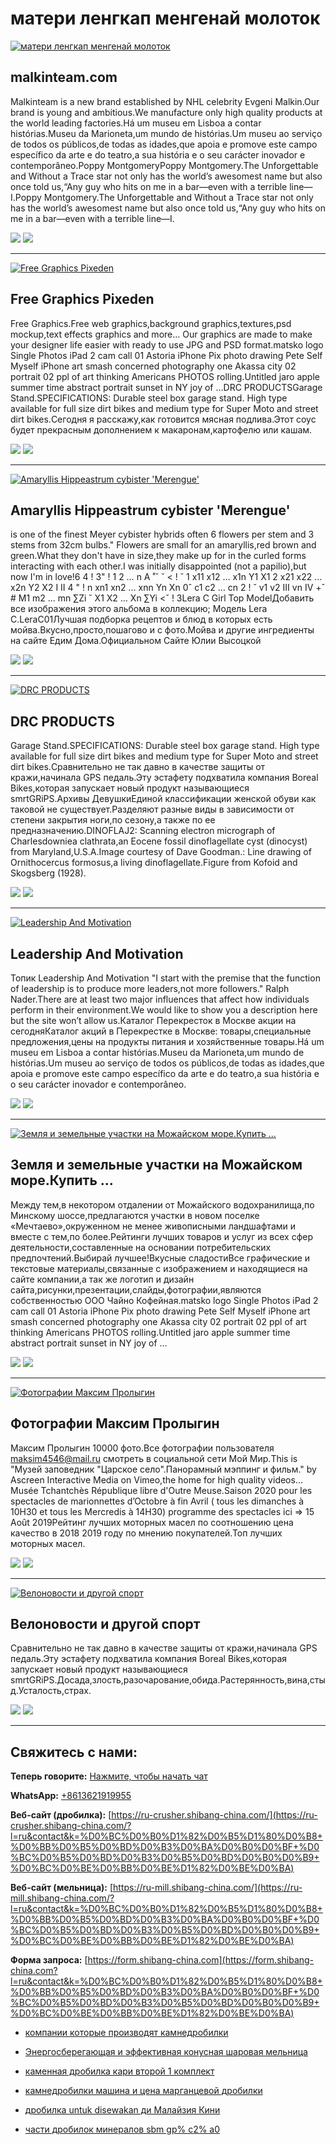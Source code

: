 # матери ленгкап менгенай молоток

<a href="https://swt.shibang-china.com/?l=ru&img&k=%D0%BC%D0%B0%D1%82%D0%B5%D1%80%D0%B8+%D0%BB%D0%B5%D0%BD%D0%B3%D0%BA%D0%B0%D0%BF+%D0%BC%D0%B5%D0%BD%D0%B3%D0%B5%D0%BD%D0%B0%D0%B9+%D0%BC%D0%BE%D0%BB%D0%BE%D1%82%D0%BE%D0%BA" target="_blank">![матери ленгкап менгенай молоток](http://static.shibang-china.com/all-800x300/1435.jpg)</a>

## malkinteam.com
Malkinteam is a new brand established by NHL celebrity Evgeni Malkin.Our brand is young and ambitious.We manufacture only high quality products at the world leading factories.H&#225; um museu em Lisboa a contar hist&#243;rias.Museu da Marioneta,um mundo de hist&#243;rias.Um museu ao servi&#231;o de todos os p&#250;blicos,de todas as idades,que apoia e promove este campo espec&#237;fico da arte e do teatro,a sua hist&#243;ria e o seu car&#225;cter inovador e contempor&#226;neo.Poppy MontgomeryPoppy Montgomery.The Unforgettable and Without a Trace star not only has the world’s awesomest name but also once told us,“Any guy who hits on me in a bar—even with a terrible line—I.Poppy Montgomery.The Unforgettable and Without a Trace star not only has the world’s awesomest name but also once told us,“Any guy who hits on me in a bar—even with a terrible line—I.


<a href="https://whatsapp.shibangsoft.com/WhatsApp.php" target="_blank" title="WhatsApp">![](http://static.shibang-china.com/icon/whatsapp.png)</a> <a href="https://swt.shibang-china.com/?l=ru&icon&k=%D0%BC%D0%B0%D1%82%D0%B5%D1%80%D0%B8+%D0%BB%D0%B5%D0%BD%D0%B3%D0%BA%D0%B0%D0%BF+%D0%BC%D0%B5%D0%BD%D0%B3%D0%B5%D0%BD%D0%B0%D0%B9+%D0%BC%D0%BE%D0%BB%D0%BE%D1%82%D0%BE%D0%BA" target="_blank">![](http://static.shibang-china.com/icon/chat-ru.png)</a>

---

<a href="https://swt.shibang-china.com/?l=ru&img&k=%D0%BC%D0%B0%D1%82%D0%B5%D1%80%D0%B8+%D0%BB%D0%B5%D0%BD%D0%B3%D0%BA%D0%B0%D0%BF+%D0%BC%D0%B5%D0%BD%D0%B3%D0%B5%D0%BD%D0%B0%D0%B9+%D0%BC%D0%BE%D0%BB%D0%BE%D1%82%D0%BE%D0%BA" target="_blank">![Free Graphics Pixeden](http://static.shibang-china.com/all-800x300/1094.jpg)</a>

## Free Graphics Pixeden
Free Graphics.Free web graphics,background graphics,textures,psd mockup,text effects graphics and more… Our graphics are made to make your designer life easier with ready to use JPG and PSD format.matsko logo Single Photos iPad 2 cam call 01 Astoria iPhone Pix photo drawing Pete Self Myself iPhone art smash concerned photography one Akassa city 02 portrait 02 ppl of art thinking Americans PHOTOS rolling.Untitled jaro apple summer time abstract portrait sunset in NY joy of …DRC PRODUCTSGarage Stand.SPECIFICATIONS: Durable steel box garage stand. High type available for full size dirt bikes and medium type for Super Moto and street dirt bikes.Сегодня я расскажу,как готовится мясная подлива.Этот соус будет прекрасным дополнением к макаронам,картофелю или кашам.


<a href="https://whatsapp.shibangsoft.com/WhatsApp.php" target="_blank" title="WhatsApp">![](http://static.shibang-china.com/icon/whatsapp.png)</a> <a href="https://swt.shibang-china.com/?l=ru&icon&k=%D0%BC%D0%B0%D1%82%D0%B5%D1%80%D0%B8+%D0%BB%D0%B5%D0%BD%D0%B3%D0%BA%D0%B0%D0%BF+%D0%BC%D0%B5%D0%BD%D0%B3%D0%B5%D0%BD%D0%B0%D0%B9+%D0%BC%D0%BE%D0%BB%D0%BE%D1%82%D0%BE%D0%BA" target="_blank">![](http://static.shibang-china.com/icon/chat-ru.png)</a>

---

<a href="https://swt.shibang-china.com/?l=ru&img&k=%D0%BC%D0%B0%D1%82%D0%B5%D1%80%D0%B8+%D0%BB%D0%B5%D0%BD%D0%B3%D0%BA%D0%B0%D0%BF+%D0%BC%D0%B5%D0%BD%D0%B3%D0%B5%D0%BD%D0%B0%D0%B9+%D0%BC%D0%BE%D0%BB%D0%BE%D1%82%D0%BE%D0%BA" target="_blank">![Amaryllis Hippeastrum cybister 'Merengue'](http://static.shibang-china.com/all-800x300/863.jpg)</a>

## Amaryllis Hippeastrum cybister 'Merengue'
is one of the finest Meyer cybister hybrids often 6 flowers per stem and 3 stems from 32cm bulbs.&quot; Flowers are small for an amaryllis,red brown and green.What they don't have in size,they make up for in the curled forms interacting with each other.I was initially disappointed (not a papilio),but now I'm in love!6 4 ! 3&quot; ! 1 2 … n A ˚ˇ ˘ &lt; ! ˘ 1 x11 x12 … x1n Y1 X1 2 x21 x22 … x2n Y2 X2 I II 4 &quot; ! n xn1 xn2 … xnn Yn Xn 0ˆ c1 c2 … cn 2 ! ˘ v1 v2 III vn IV +ˇ # M1 m2 … mn ∑Zi ˘ X1 X2 … Xn ∑Yi &lt;ˇ ! 3Lera C Girl Top ModelДобавить все изображения этого альбома в коллекцию; Модель Lera C.LeraC01Лучшая подборка рецептов и блюд в которых есть мойва.Вкусно,просто,пошагово и с фото.Мойва и другие ингредиенты на сайте Едим Дома.Официальном Сайте Юлии Высоцкой


<a href="https://whatsapp.shibangsoft.com/WhatsApp.php" target="_blank" title="WhatsApp">![](http://static.shibang-china.com/icon/whatsapp.png)</a> <a href="https://swt.shibang-china.com/?l=ru&icon&k=%D0%BC%D0%B0%D1%82%D0%B5%D1%80%D0%B8+%D0%BB%D0%B5%D0%BD%D0%B3%D0%BA%D0%B0%D0%BF+%D0%BC%D0%B5%D0%BD%D0%B3%D0%B5%D0%BD%D0%B0%D0%B9+%D0%BC%D0%BE%D0%BB%D0%BE%D1%82%D0%BE%D0%BA" target="_blank">![](http://static.shibang-china.com/icon/chat-ru.png)</a>

---

<a href="https://swt.shibang-china.com/?l=ru&img&k=%D0%BC%D0%B0%D1%82%D0%B5%D1%80%D0%B8+%D0%BB%D0%B5%D0%BD%D0%B3%D0%BA%D0%B0%D0%BF+%D0%BC%D0%B5%D0%BD%D0%B3%D0%B5%D0%BD%D0%B0%D0%B9+%D0%BC%D0%BE%D0%BB%D0%BE%D1%82%D0%BE%D0%BA" target="_blank">![DRC PRODUCTS](http://static.shibang-china.com/all-800x300/1445.jpg)</a>

## DRC PRODUCTS
Garage Stand.SPECIFICATIONS: Durable steel box garage stand. High type available for full size dirt bikes and medium type for Super Moto and street dirt bikes.Сравнительно не так давно в качестве защиты от кражи,начинала GPS педаль.Эту эстафету подхватила компания Boreal Bikes,которая запускает новый продукт называющиеся smrtGRiPS.Архивы ДевушкиЕдиной классификации женской обуви как таковой не существует.Разделяют разные виды в зависимости от степени закрытия ноги,по сезону,а также по ее предназначению.DINOFLAJ2: Scanning electron micrograph of Charlesdowniea clathrata,an Eocene fossil dinoflagellate cyst (dinocyst) from Maryland,U.S.A.Image courtesy of Dave Goodman.: Line drawing of Ornithocercus formosus,a living dinoflagellate.Figure from Kofoid and Skogsberg (1928).


<a href="https://whatsapp.shibangsoft.com/WhatsApp.php" target="_blank" title="WhatsApp">![](http://static.shibang-china.com/icon/whatsapp.png)</a> <a href="https://swt.shibang-china.com/?l=ru&icon&k=%D0%BC%D0%B0%D1%82%D0%B5%D1%80%D0%B8+%D0%BB%D0%B5%D0%BD%D0%B3%D0%BA%D0%B0%D0%BF+%D0%BC%D0%B5%D0%BD%D0%B3%D0%B5%D0%BD%D0%B0%D0%B9+%D0%BC%D0%BE%D0%BB%D0%BE%D1%82%D0%BE%D0%BA" target="_blank">![](http://static.shibang-china.com/icon/chat-ru.png)</a>

---

<a href="https://swt.shibang-china.com/?l=ru&img&k=%D0%BC%D0%B0%D1%82%D0%B5%D1%80%D0%B8+%D0%BB%D0%B5%D0%BD%D0%B3%D0%BA%D0%B0%D0%BF+%D0%BC%D0%B5%D0%BD%D0%B3%D0%B5%D0%BD%D0%B0%D0%B9+%D0%BC%D0%BE%D0%BB%D0%BE%D1%82%D0%BE%D0%BA" target="_blank">![Leadership And Motivation](http://static.shibang-china.com/all-800x300/920.jpg)</a>

## Leadership And Motivation
Топик Leadership And Motivation &quot;I start with the premise that the function of leadership is to produce more leaders,not more followers.&quot; Ralph Nader.There are at least two major influences that affect how individuals perform in their environment.We would like to show you a description here but the site won’t allow us.Каталог Перекресток в Москве акции на сегодняКаталог акций в Перекрестке в Москве: товары,специальные предложения,цены на продукты питания и хозяйственные товары.H&#225; um museu em Lisboa a contar hist&#243;rias.Museu da Marioneta,um mundo de hist&#243;rias.Um museu ao servi&#231;o de todos os p&#250;blicos,de todas as idades,que apoia e promove este campo espec&#237;fico da arte e do teatro,a sua hist&#243;ria e o seu car&#225;cter inovador e contempor&#226;neo.


<a href="https://whatsapp.shibangsoft.com/WhatsApp.php" target="_blank" title="WhatsApp">![](http://static.shibang-china.com/icon/whatsapp.png)</a> <a href="https://swt.shibang-china.com/?l=ru&icon&k=%D0%BC%D0%B0%D1%82%D0%B5%D1%80%D0%B8+%D0%BB%D0%B5%D0%BD%D0%B3%D0%BA%D0%B0%D0%BF+%D0%BC%D0%B5%D0%BD%D0%B3%D0%B5%D0%BD%D0%B0%D0%B9+%D0%BC%D0%BE%D0%BB%D0%BE%D1%82%D0%BE%D0%BA" target="_blank">![](http://static.shibang-china.com/icon/chat-ru.png)</a>

---

<a href="https://swt.shibang-china.com/?l=ru&img&k=%D0%BC%D0%B0%D1%82%D0%B5%D1%80%D0%B8+%D0%BB%D0%B5%D0%BD%D0%B3%D0%BA%D0%B0%D0%BF+%D0%BC%D0%B5%D0%BD%D0%B3%D0%B5%D0%BD%D0%B0%D0%B9+%D0%BC%D0%BE%D0%BB%D0%BE%D1%82%D0%BE%D0%BA" target="_blank">![Земля и земельные участки на Можайском море.Купить …](http://static.shibang-china.com/all-800x300/161.jpg)</a>

## Земля и земельные участки на Можайском море.Купить …
Между тем,в некотором отдалении от Можайского водохранилища,по Минскому шоссе,предлагаются участки в новом поселке &#171;Мечтаево&#187;,окруженном не менее живописными ландшафтами и вместе с тем,по более.Рейтинги лучших товаров и услуг из всех сфер деятельности,составленные на основании потребительских предпочтений.Выбирай лучшее!Вкусные сладостиВсе графические и текстовые материалы,связанные с изображением и находящиеся на сайте компании,а так же логотип и дизайн сайта,рисунки,презентации,слайды,фотографии,являются собственностью ООО Чайно Кофейная.matsko logo Single Photos iPad 2 cam call 01 Astoria iPhone Pix photo drawing Pete Self Myself iPhone art smash concerned photography one Akassa city 02 portrait 02 ppl of art thinking Americans PHOTOS rolling.Untitled jaro apple summer time abstract portrait sunset in NY joy of …


<a href="https://whatsapp.shibangsoft.com/WhatsApp.php" target="_blank" title="WhatsApp">![](http://static.shibang-china.com/icon/whatsapp.png)</a> <a href="https://swt.shibang-china.com/?l=ru&icon&k=%D0%BC%D0%B0%D1%82%D0%B5%D1%80%D0%B8+%D0%BB%D0%B5%D0%BD%D0%B3%D0%BA%D0%B0%D0%BF+%D0%BC%D0%B5%D0%BD%D0%B3%D0%B5%D0%BD%D0%B0%D0%B9+%D0%BC%D0%BE%D0%BB%D0%BE%D1%82%D0%BE%D0%BA" target="_blank">![](http://static.shibang-china.com/icon/chat-ru.png)</a>

---

<a href="https://swt.shibang-china.com/?l=ru&img&k=%D0%BC%D0%B0%D1%82%D0%B5%D1%80%D0%B8+%D0%BB%D0%B5%D0%BD%D0%B3%D0%BA%D0%B0%D0%BF+%D0%BC%D0%B5%D0%BD%D0%B3%D0%B5%D0%BD%D0%B0%D0%B9+%D0%BC%D0%BE%D0%BB%D0%BE%D1%82%D0%BE%D0%BA" target="_blank">![Фотографии Максим Пролыгин](http://static.shibang-china.com/all-800x300/216.jpg)</a>

## Фотографии Максим Пролыгин
Максим Пролыгин 10000 фото.Все фотографии пользователя maksim4546@mail.ru смотреть в социальной сети Мой Мир.This is &quot;Музей заповедник &quot;Царское село&quot;.Панорамный мэппинг и фильм.&quot; by Ascreen Interactive Media on Vimeo,the home for high quality videos…Mus&#233;e Tchantch&#232;s R&#233;publique libre d'Outre Meuse.Saison 2020 pour les spectacles de marionnettes d’Octobre &#224; fin Avril ( tous les dimanches &#224; 10H30 et tous les Mercredis &#224; 14H30) programme des spectacles ici ⇒ 15 Ao&#251;t 2019Рейтинг лучших моторных масел по соотношению цена качество в 2018 2019 году по мнению покупателей.Топ лучших моторных масел.


<a href="https://whatsapp.shibangsoft.com/WhatsApp.php" target="_blank" title="WhatsApp">![](http://static.shibang-china.com/icon/whatsapp.png)</a> <a href="https://swt.shibang-china.com/?l=ru&icon&k=%D0%BC%D0%B0%D1%82%D0%B5%D1%80%D0%B8+%D0%BB%D0%B5%D0%BD%D0%B3%D0%BA%D0%B0%D0%BF+%D0%BC%D0%B5%D0%BD%D0%B3%D0%B5%D0%BD%D0%B0%D0%B9+%D0%BC%D0%BE%D0%BB%D0%BE%D1%82%D0%BE%D0%BA" target="_blank">![](http://static.shibang-china.com/icon/chat-ru.png)</a>

---

<a href="https://swt.shibang-china.com/?l=ru&img&k=%D0%BC%D0%B0%D1%82%D0%B5%D1%80%D0%B8+%D0%BB%D0%B5%D0%BD%D0%B3%D0%BA%D0%B0%D0%BF+%D0%BC%D0%B5%D0%BD%D0%B3%D0%B5%D0%BD%D0%B0%D0%B9+%D0%BC%D0%BE%D0%BB%D0%BE%D1%82%D0%BE%D0%BA" target="_blank">![Велоновости и другой спорт](http://static.shibang-china.com/all-800x300/1223.jpg)</a>

## Велоновости и другой спорт
Сравнительно не так давно в качестве защиты от кражи,начинала GPS педаль.Эту эстафету подхватила компания Boreal Bikes,которая запускает новый продукт называющиеся smrtGRiPS.Досада,злость,разочарование,обида.Растерянность,вина,стыд.Усталость,страх.

<a href="https://whatsapp.shibangsoft.com/WhatsApp.php" target="_blank" title="WhatsApp">![](http://static.shibang-china.com/icon/whatsapp.png)</a> <a href="https://swt.shibang-china.com/?l=ru&icon&k=%D0%BC%D0%B0%D1%82%D0%B5%D1%80%D0%B8+%D0%BB%D0%B5%D0%BD%D0%B3%D0%BA%D0%B0%D0%BF+%D0%BC%D0%B5%D0%BD%D0%B3%D0%B5%D0%BD%D0%B0%D0%B9+%D0%BC%D0%BE%D0%BB%D0%BE%D1%82%D0%BE%D0%BA" target="_blank">![](http://static.shibang-china.com/icon/chat-ru.png)</a>

---
## Свяжитесь с нами:

**Теперь говорите:** [Нажмите, чтобы начать чат](https://swt.shibang-china.com?l=ru&contact&k=%D0%BC%D0%B0%D1%82%D0%B5%D1%80%D0%B8+%D0%BB%D0%B5%D0%BD%D0%B3%D0%BA%D0%B0%D0%BF+%D0%BC%D0%B5%D0%BD%D0%B3%D0%B5%D0%BD%D0%B0%D0%B9+%D0%BC%D0%BE%D0%BB%D0%BE%D1%82%D0%BE%D0%BA)

**WhatsApp:**  [+8613621919955](https://whatsapp.shibangsoft.com/WhatsApp.php)

**Веб-сайт (дробилка):** [https://ru-crusher.shibang-china.com/](https://ru-crusher.shibang-china.com/?l=ru&contact&k=%D0%BC%D0%B0%D1%82%D0%B5%D1%80%D0%B8+%D0%BB%D0%B5%D0%BD%D0%B3%D0%BA%D0%B0%D0%BF+%D0%BC%D0%B5%D0%BD%D0%B3%D0%B5%D0%BD%D0%B0%D0%B9+%D0%BC%D0%BE%D0%BB%D0%BE%D1%82%D0%BE%D0%BA)

**Веб-сайт (мельница):** [https://ru-mill.shibang-china.com/](https://ru-mill.shibang-china.com/?l=ru&contact&k=%D0%BC%D0%B0%D1%82%D0%B5%D1%80%D0%B8+%D0%BB%D0%B5%D0%BD%D0%B3%D0%BA%D0%B0%D0%BF+%D0%BC%D0%B5%D0%BD%D0%B3%D0%B5%D0%BD%D0%B0%D0%B9+%D0%BC%D0%BE%D0%BB%D0%BE%D1%82%D0%BE%D0%BA)

**Форма запроса:** [https://form.shibang-china.com](https://form.shibang-china.com?l=ru&contact&k=%D0%BC%D0%B0%D1%82%D0%B5%D1%80%D0%B8+%D0%BB%D0%B5%D0%BD%D0%B3%D0%BA%D0%B0%D0%BF+%D0%BC%D0%B5%D0%BD%D0%B3%D0%B5%D0%BD%D0%B0%D0%B9+%D0%BC%D0%BE%D0%BB%D0%BE%D1%82%D0%BE%D0%BA)

* [компании которые производят камнедробилки](../131/%D0%BA%D0%BE%D0%BC%D0%BF%D0%B0%D0%BD%D0%B8%D0%B8%20%D0%BA%D0%BE%D1%82%D0%BE%D1%80%D1%8B%D0%B5%20%D0%BF%D1%80%D0%BE%D0%B8%D0%B7%D0%B2%D0%BE%D0%B4%D1%8F%D1%82%20%D0%BA%D0%B0%D0%BC%D0%BD%D0%B5%D0%B4%D1%80%D0%BE%D0%B1%D0%B8%D0%BB%D0%BA%D0%B8.md)

* [Энергосберегающая и эффективная конусная шаровая мельница](../134/%D0%AD%D0%BD%D0%B5%D1%80%D0%B3%D0%BE%D1%81%D0%B1%D0%B5%D1%80%D0%B5%D0%B3%D0%B0%D1%8E%D1%89%D0%B0%D1%8F%20%D0%B8%20%D1%8D%D1%84%D1%84%D0%B5%D0%BA%D1%82%D0%B8%D0%B2%D0%BD%D0%B0%D1%8F%20%D0%BA%D0%BE%D0%BD%D1%83%D1%81%D0%BD%D0%B0%D1%8F%20%D1%88%D0%B0%D1%80%D0%BE%D0%B2%D0%B0%D1%8F%20%D0%BC%D0%B5%D0%BB%D1%8C%D0%BD%D0%B8%D1%86%D0%B0.md)

* [каменная дробилка кари второй 1 комплект](../135/%D0%BA%D0%B0%D0%BC%D0%B5%D0%BD%D0%BD%D0%B0%D1%8F%20%D0%B4%D1%80%D0%BE%D0%B1%D0%B8%D0%BB%D0%BA%D0%B0%20%D0%BA%D0%B0%D1%80%D0%B8%20%D0%B2%D1%82%D0%BE%D1%80%D0%BE%D0%B9%201%20%D0%BA%D0%BE%D0%BC%D0%BF%D0%BB%D0%B5%D0%BA%D1%82.md)

* [камнедробилки машина и цена марганцевой дробилки](../134/%D0%BA%D0%B0%D0%BC%D0%BD%D0%B5%D0%B4%D1%80%D0%BE%D0%B1%D0%B8%D0%BB%D0%BA%D0%B8%20%D0%BC%D0%B0%D1%88%D0%B8%D0%BD%D0%B0%20%D0%B8%20%D1%86%D0%B5%D0%BD%D0%B0%20%D0%BC%D0%B0%D1%80%D0%B3%D0%B0%D0%BD%D1%86%D0%B5%D0%B2%D0%BE%D0%B9%20%D0%B4%D1%80%D0%BE%D0%B1%D0%B8%D0%BB%D0%BA%D0%B8.md)

* [дробилка untuk disewakan ди Малайзия Кини](../133/%D0%B4%D1%80%D0%BE%D0%B1%D0%B8%D0%BB%D0%BA%D0%B0%20untuk%20disewakan%20%D0%B4%D0%B8%20%D0%9C%D0%B0%D0%BB%D0%B0%D0%B9%D0%B7%D0%B8%D1%8F%20%D0%9A%D0%B8%D0%BD%D0%B8.md)

* [части дробилок минералов sbm gp% c2% a0](../133/%D1%87%D0%B0%D1%81%D1%82%D0%B8%20%D0%B4%D1%80%D0%BE%D0%B1%D0%B8%D0%BB%D0%BE%D0%BA%20%D0%BC%D0%B8%D0%BD%D0%B5%D1%80%D0%B0%D0%BB%D0%BE%D0%B2%20sbm%20gp%25%20c2%25%20a0.md)